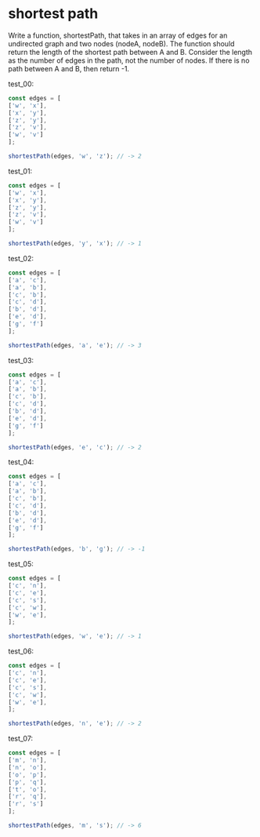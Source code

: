# shortest path

Write a function, shortestPath, that takes in an array of edges for an undirected graph and two nodes (nodeA, nodeB). The function should return the length of the shortest path between A and B. Consider the length as the number of edges in the path, not the number of nodes. If there is no path between A and B, then return -1.

test_00:
```js
const edges = [
['w', 'x'],
['x', 'y'],
['z', 'y'],
['z', 'v'],
['w', 'v']
];

shortestPath(edges, 'w', 'z'); // -> 2
```

test_01:
```js
const edges = [
['w', 'x'],
['x', 'y'],
['z', 'y'],
['z', 'v'],
['w', 'v']
];

shortestPath(edges, 'y', 'x'); // -> 1
```

test_02:
```js
const edges = [
['a', 'c'],
['a', 'b'],
['c', 'b'],
['c', 'd'],
['b', 'd'],
['e', 'd'],
['g', 'f']
];

shortestPath(edges, 'a', 'e'); // -> 3
```

test_03:
```js
const edges = [
['a', 'c'],
['a', 'b'],
['c', 'b'],
['c', 'd'],
['b', 'd'],
['e', 'd'],
['g', 'f']
];

shortestPath(edges, 'e', 'c'); // -> 2
```

test_04:
```js
const edges = [
['a', 'c'],
['a', 'b'],
['c', 'b'],
['c', 'd'],
['b', 'd'],
['e', 'd'],
['g', 'f']
];

shortestPath(edges, 'b', 'g'); // -> -1
```

test_05:
```js
const edges = [
['c', 'n'],
['c', 'e'],
['c', 's'],
['c', 'w'],
['w', 'e'],
];

shortestPath(edges, 'w', 'e'); // -> 1
```

test_06:
```js
const edges = [
['c', 'n'],
['c', 'e'],
['c', 's'],
['c', 'w'],
['w', 'e'],
];

shortestPath(edges, 'n', 'e'); // -> 2
```

test_07:
```js
const edges = [
['m', 'n'],
['n', 'o'],
['o', 'p'],
['p', 'q'],
['t', 'o'],
['r', 'q'],
['r', 's']
];

shortestPath(edges, 'm', 's'); // -> 6
```
